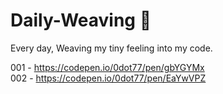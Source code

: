 # Daily-Weaving 🧶
Every day, Weaving my tiny feeling into my code.

001 - https://codepen.io/0dot77/pen/gbYGYMx  
002 - https://codepen.io/0dot77/pen/EaYwVPZ